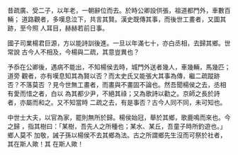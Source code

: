 昔疏廣、受二子，以年老，一朝辭位而去。於時公卿設供張，祖道都門外，車數百輛；
道路觀者，多嘆息泣下，共言其賢。漢史既傳其事，而後世工畫者，又圖其跡，至今照
人耳目，赫赫若前日事。

國子司業楊君巨源，方以能詩訓後進。一旦以年滿七十，亦白丞相，去歸其鄉。世常說
古今人不相及，今楊與二疏，其意豈異也？

予忝在公卿後，遇病不能出，不知楊侯去時，城門外送者幾人，車幾輛，馬幾匹；道旁
觀者，亦有嘆息知其為賢以否？而太史氏又能張大其事為傳，繼二疏蹤跡否？不落莫否
？見今世無工畫者，而畫與不畫固不論也。然吾聞楊侯之去，丞相有愛而惜之者，白以
為其都少尹，不絕其祿；又為歌詩以勸之。京師之長於詩者，亦屬而和之。又不知當時
二疏之去，有是事否？古今人同不同，未可知也。

中世士大夫，以官為家，罷則無所於歸。楊侯始冠，舉於其鄉，歌鹿鳴而來也。今之歸
，指其樹曰：「某樹，吾先人之所種也；某水、某丘，吾童子時所釣遊也。」鄉人莫不
加敬，誡子孫以楊侯不去其鄉為法。古之所謂鄉先生沒而可祭於社者，其在斯人歟！其
在斯人歟！

